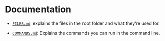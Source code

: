 # Documentation

* [`FILES.md`](FILES.md): explains the files in the root folder and what they're used for.

* [`COMMANDS.md`](COMMANDS.md): Explains the commands you can run in the command line.
